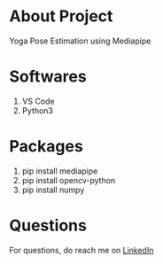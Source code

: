 # About Project
Yoga Pose Estimation using Mediapipe

# Softwares
1. VS Code
2. Python3

# Packages
1. pip install mediapipe
2. pip install opencv-python
3. pip install numpy

# Questions
For questions, do reach me on <a href="https://linkedin.com/in/MadhuPIoT">LinkedIn</a>